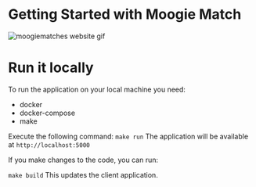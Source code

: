# Getting Started with Moogie Match
![moogiematches website gif](https://s3.us-east-2.amazonaws.com/joshuabell.webiste/moogiematches.gif)

# Run it locally
To run the application on your local machine you need:

* docker
* docker-compose
* make

Execute the following command:
`make run`
The application will be available at `http://localhost:5000`

If you make changes to the code, you can run:

`make build`
This updates the client application.
